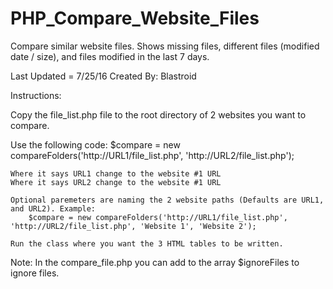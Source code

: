 # PHP_Compare_Website_Files
Compare similar website files. Shows missing files, different files (modified date / size), and files modified in the last 7 days.

Last Updated = 7/25/16
Created By: Blastroid

Instructions:

Copy the file_list.php file to the root directory of 2 websites you want to compare.

Use the following code:
	$compare = new compareFolders('http://URL1/file_list.php', 'http://URL2/file_list.php');
	
	Where it says URL1 change to the website #1 URL
	Where it says URL2 change to the website #1 URL
	
	Optional paremeters are naming the 2 website paths (Defaults are URL1, and URL2). Example:
		$compare = new compareFolders('http://URL1/file_list.php', 'http://URL2/file_list.php', 'Website 1', 'Website 2');
	
	Run the class where you want the 3 HTML tables to be written.

Note: In the compare_file.php you can add to the array $ignoreFiles to ignore files.



